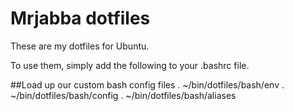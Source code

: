 # Mrjabba dotfiles

These are my dotfiles for Ubuntu.

To use them, simply add the following to your .bashrc file.

##Load up our custom bash config files 
    . ~/bin/dotfiles/bash/env
    . ~/bin/dotfiles/bash/config
    . ~/bin/dotfiles/bash/aliases
